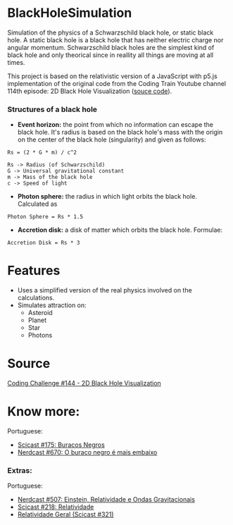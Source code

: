 # BlackHoleSimulation

<p>
Simulation of the physics of a Schwarzschild black hole, or static black hole. A static black hole is a black hole that has neither electric charge nor angular momentum. Schwarzschild black holes are the simplest kind of black hole and only theorical since in reallity all things are moving at all times.
</p>

<p>
This project is based on the relativistic version of a JavaScript with p5.js implementation of the original code from the Coding Train Youtube channel 114th episode: 2D Black Hole Visualization
(<a href='https://editor.p5js.org/codingtrain/sketches/4DvaeH0Ur'>souce code</a>).
</p>

### Structures of a black hole

- **Event horizon:** the point from which no information can escape the black hole. It's radius is based on the black hole's mass with the origin on the center of the black hole (singularity) and given as follows:

```
Rs = (2 * G * m) / c^2
```
	Rs -> Radius (of Schwarzschild)
	G -> Universal gravitational constant
	m -> Mass of the black hole
	c -> Speed of light

- **Photon sphere:** the radius in which light orbits the black hole. Calculated as

```
Photon Sphere = Rs * 1.5
```

- **Accretion disk:** a disk of matter which orbits the black hole. Formulae:

```
Accretion Disk = Rs * 3
```

# Features

- Uses a simplified version of the real physics involved on the calculations.
- Simulates attraction on:
    - Asteroid
    - Planet
    - Star
    - Photons

# Source

[Coding Challenge #144 - 2D Black Hole Visualization](https://thecodingtrain.com/CodingChallenges/144-black-hole-visualization.html)

# Know more:

<p>Portuguese:</p>

- [Scicast #175: Buracos Negros](https://www.deviante.com.br/podcasts/scicast/scicast-175-buracos-negros/)
- [Nerdcast #670: O buraco negro é mais embaixo](https://jovemnerd.com.br/nerdcast/o-buraco-negro-e-mais-embaixo/)

### Extras:

<p>Portuguese:</p>

- [Nerdcast #507: Einstein, Relatividade e Ondas Gravitacionais](https://jovemnerd.com.br/nerdcast/nerdcast-507-einstein-relatividade-e-ondas-gravitacionais/)
- [Scicast #218: Relatividade](https://www.deviante.com.br/podcasts/scicast/scicast-218-relatividade/)
- [Relatividade Geral (Scicast #321)](https://www.deviante.com.br/podcasts/scicast-321/)
